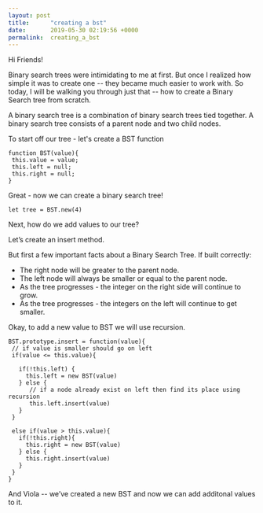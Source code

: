 ```yaml
---
layout: post
title:      "creating a bst"
date:       2019-05-30 02:19:56 +0000
permalink:  creating_a_bst
---
```



Hi Friends! 

Binary search trees were intimidating to me at first. But once I realized how simple it was to create one -- they became much easier to work with. So today, I will be walking you through just that -- how to create a Binary Search tree from scratch. 

A binary search tree is a combination of binary search trees tied together. A binary search tree consists of a parent node and two child nodes. 

To start off our tree - let's create a BST function

```
function BST(value){
 this.value = value;
 this.left = null;
 this.right = null;
}
```

Great - now we can create a binary search tree!

`let tree = BST.new(4)`



Next, how do we add values to our tree? 

Let’s create an insert method. 

But first a few important facts about a Binary Search Tree. If built correctly: 
* The right node will be greater to the parent node. 
* The left node will always be smaller or equal to the parent node. 
* As the tree progresses - the integer on the right side will continue to grow. 
* As the tree progresses - the integers on the left will continue to get smaller. 

Okay, to add a new value to BST we will use recursion. 

```
BST.prototype.insert = function(value){
 // if value is smaller should go on left
 if(value <= this.value){
 
   if(!this.left) {
     this.left = new BST(value)
   } else {
      // if a node already exist on left then find its place using recursion
      this.left.insert(value)
   }
 }

 else if(value > this.value){
   if(!this.right){
     this.right = new BST(value)
   } else {
     this.right.insert(value)
   }
 }
}
```


And Viola -- we’ve created a new BST and now we can add additonal values to it. 

